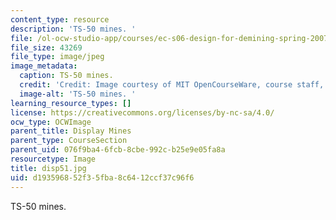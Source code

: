```yaml
---
content_type: resource
description: 'TS-50 mines. '
file: /ol-ocw-studio-app/courses/ec-s06-design-for-demining-spring-2007/d193596852f35fba8c6412ccf37c96f6_disp51.jpg
file_size: 43269
file_type: image/jpeg
image_metadata:
  caption: TS-50 mines.
  credit: 'Credit: Image courtesy of MIT OpenCourseWare, course staff, and students.'
  image-alt: 'TS-50 mines. '
learning_resource_types: []
license: https://creativecommons.org/licenses/by-nc-sa/4.0/
ocw_type: OCWImage
parent_title: Display Mines
parent_type: CourseSection
parent_uid: 076f9ba4-6fcb-8cbe-992c-b25e9e05fa8a
resourcetype: Image
title: disp51.jpg
uid: d1935968-52f3-5fba-8c64-12ccf37c96f6
---
```

TS-50 mines. 